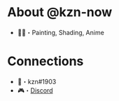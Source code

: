 # About @kzn-now
- 👩‍🎨・Painting, Shading, Anime

# Connections
- 💫・kzn#1903
- 🎮・[Discord](https://discord.gg/fvraustfeh)
